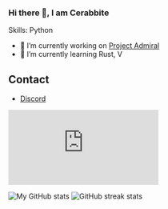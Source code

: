 ### Hi there 👋, I am Cerabbite

Skills: Python

- 🔭 I’m currently working on [Project Admiral](https://github.com/KevinGiesberts/Project-Admirals)
- 🌱 I’m currently learning Rust, V
## Contact
  - [Discord](https://discordapp.com/users/776703468358467594)

![Top Languages](https://ionicabizau.github.io/github-profile-languages/api.html?Cerabbite)

![My GitHub stats](https://github-readme-stats.vercel.app/api?username=Cerabbite)
![GitHub streak stats](https://github-readme-streak-stats.herokuapp.com/?user=Cerabbite)
